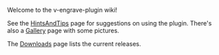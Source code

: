 Welcome to the v-engrave-plugin wiki!

See the [HintsAndTips](HintsAndTips.md) page for suggestions on using the plugin.  There's also a [Gallery](Gallery.md) page with some pictures.

The [Downloads](Downloads.md) page lists the current releases.